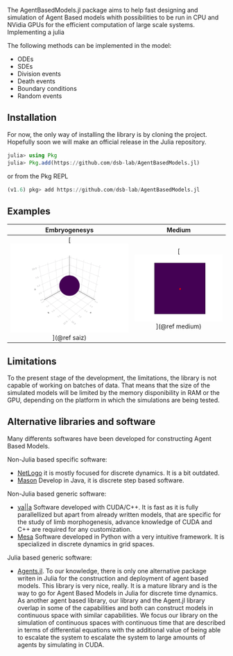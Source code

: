 The AgentBasedModels.jl package aims to help fast designing and simulation of Agent Based models whith possibilities to be run in CPU and NVidia GPUs for the efficient computation of large scale systems. Implementing a julia 

The following methods can be implemented in the model:

 - ODEs
 - SDEs
 - Division events
 - Death events
 - Boundary conditions
 - Random events

## Installation

For now, the only way of installing the library is by cloning the project. Hopefully soon we will make an official release in the Julia repository.

```julia
julia> using Pkg
julia> Pkg.add(https://github.com/dsb-lab/AgentBasedModels.jl)
```

or from the Pkg REPL

```julia
(v1.6) pkg> add https://github.com/dsb-lab/AgentBasedModels.jl
```

## Examples

|Embryogenesys|Medium|
|:---:|:---:|
|[![Embryogenesis](./assets/Saiz.gif)](@ref saiz)|[![Medium](./assets/example_medium_video.gif)](@ref medium)|

## Limitations

To the present stage of the development, the limitations, the library is not capable of working on batches of data. That means that the size of the simulated models will be limited by the memory disponibility in RAM or the GPU, depending on the platform in which the simulations are being tested.

## Alternative libraries and software

Many differents softwares have been developed for constructing Agent Based Models. 

Non-Julia based specific software:
 - [NetLogo](https://ccl.northwestern.edu/netlogo/) it is mostly focused for discrete dynamics. It is a bit outdated.
 - [Mason](https://cs.gmu.edu/~eclab/projects/mason/) Develop in Java, it is discrete step based software.

Non-Julia based generic software:
 - [ya||a](https://github.com/germannp/yalla) Software developed with CUDA/C++. It is fast as it is fully parallellized but apart from already written models, that are specific for the study of limb morphogenesis, advance knowledge of CUDA and C++ are required for any customization. 
 - [Mesa](https://github.com/projectmesa/mesa) Software developed in Python with a very intuitive framework. It is specialized in discrete dynamics in grid spaces.

Julia based generic software:
 - [Agents.jl](https://github.com/JuliaDynamics/Agents.jl). To our knowledge, there is only one alternative package writen in Julia for the construction and deployment of agent based models. This library is very nice, really. It is a mature library and is the way to go for Agent Based Models in Julia for discrete time dynamics. As another agent based library, our library and the Agent.jl library overlap in some of the capabilities and both can construct models in continuous space with similar capabilities. We focus our library on the simulation of continuous spaces with continuous time that are described in terms of differential equations with the additional value of being able to escalate the system to escalate the system to large amounts of agents by simulating in CUDA. 